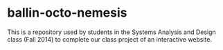 ballin-octo-nemesis
===================

This is a repository used by students in the Systems Analysis and Design class (Fall 2014) to complete our class project of an interactive website.
